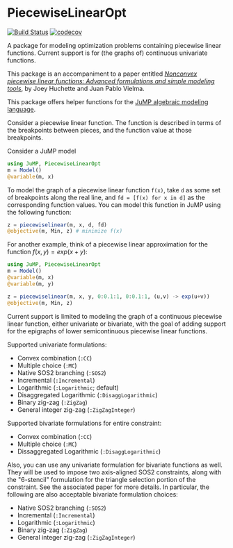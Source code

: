 # PiecewiseLinearOpt

[![Build Status](https://github.com/jump-dev/PiecewiseLinearOpt.jl/workflows/CI/badge.svg)](https://github.com/jump-dev/PiecewiseLinearOpt.jl/actions?query=workflow%3ACI)
[![codecov](https://codecov.io/gh/jump-dev/PiecewiseLinearOpt.jl/branch/master/graph/badge.svg)](https://codecov.io/gh/jump-dev/PiecewiseLinearOpt.jl)

A package for modeling optimization problems containing piecewise linear
functions. Current support is for (the graphs of) continuous univariate
functions.

This package is an accompaniment to a paper entitled
[_Nonconvex piecewise linear functions: Advanced formulations and simple modeling tools_](https://arxiv.org/abs/1708.00050),
by Joey Huchette and Juan Pablo Vielma.

This package offers helper functions for the
[JuMP algebraic modeling language](https://github.com/jump-dev/JuMP.jl).

Consider a piecewise linear function. The function is described in terms of the
breakpoints between pieces, and the function value at those breakpoints.

Consider a JuMP model

```julia
using JuMP, PiecewiseLinearOpt
m = Model()
@variable(m, x)
```

To model the graph of a piecewise linear function ``f(x)``, take ``d`` as some
set of breakpoints along the real line, and ``fd = [f(x) for x in d]`` as the
corresponding function values. You can model this function in JuMP using the
following function:

```julia
z = piecewiselinear(m, x, d, fd)
@objective(m, Min, z) # minimize f(x)
```

For another example, think of a piecewise linear approximation for the function
$f(x,y) = exp(x+y)$:

```julia
using JuMP, PiecewiseLinearOpt
m = Model()
@variable(m, x)
@variable(m, y)

z = piecewiselinear(m, x, y, 0:0.1:1, 0:0.1:1, (u,v) -> exp(u+v))
@objective(m, Min, z)
```

Current support is limited to modeling the graph of a continuous piecewise
linear function, either univariate or bivariate, with the goal of adding support
for the epigraphs of lower semicontinuous piecewise linear functions.

Supported univariate formulations:

* Convex combination (``:CC``)
* Multiple choice (``:MC``)
* Native SOS2 branching (``:SOS2``)
* Incremental (``:Incremental``)
* Logarithmic (``:Logarithmic``; default)
* Disaggregated Logarithmic (``:DisaggLogarithmic``)
* Binary zig-zag (``:ZigZag``)
* General integer zig-zag (``:ZigZagInteger``)

Supported bivariate formulations for entire constraint:

* Convex combination (``:CC``)
* Multiple choice (``:MC``)
* Dissaggregated Logarithmic (``:DisaggLogarithmic``)

Also, you can use any univariate formulation for bivariate functions as well.
They will be used to impose two axis-aligned SOS2 constraints, along with the
"6-stencil" formulation for the triangle selection portion of the constraint.
See the associated paper for more details. In particular, the following are also
acceptable bivariate formulation choices:

* Native SOS2 branching (``:SOS2``)
* Incremental (``:Incremental``)
* Logarithmic (``:Logarithmic``)
* Binary zig-zag (``:ZigZag``)
* General integer zig-zag (``:ZigZagInteger``)
